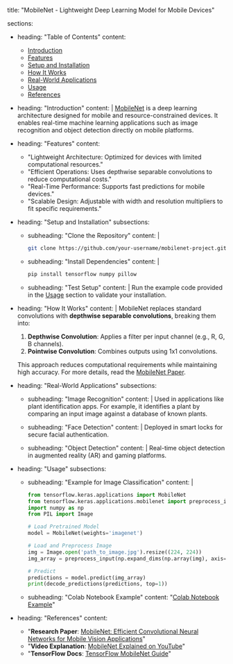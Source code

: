 title: "MobileNet - Lightweight Deep Learning Model for Mobile Devices"

sections:
  - heading: "Table of Contents"
    content:
      - [Introduction](#introduction)
      - [Features](#features)
      - [Setup and Installation](#setup-and-installation)
      - [How It Works](#how-it-works)
      - [Real-World Applications](#real-world-applications)
      - [Usage](#usage)
      - [References](#references)

  - heading: "Introduction"
    content: |
      [MobileNet](https://arxiv.org/abs/1704.04861) is a deep learning architecture designed for mobile and resource-constrained devices. It enables real-time machine learning applications such as image recognition and object detection directly on mobile platforms.

  - heading: "Features"
    content:
      - "Lightweight Architecture: Optimized for devices with limited computational resources."
      - "Efficient Operations: Uses depthwise separable convolutions to reduce computational costs."
      - "Real-Time Performance: Supports fast predictions for mobile devices."
      - "Scalable Design: Adjustable with width and resolution multipliers to fit specific requirements."

  - heading: "Setup and Installation"
    subsections:
      - subheading: "Clone the Repository"
        content: |
          ```bash
          git clone https://github.com/your-username/mobilenet-project.git
          ```

      - subheading: "Install Dependencies"
        content: |
          ```bash
          pip install tensorflow numpy pillow
          ```

      - subheading: "Test Setup"
        content: |
          Run the example code provided in the [Usage](#usage) section to validate your installation.

  - heading: "How It Works"
    content: |
      MobileNet replaces standard convolutions with **depthwise separable convolutions**, breaking them into:
      1. **Depthwise Convolution**: Applies a filter per input channel (e.g., R, G, B channels).
      2. **Pointwise Convolution**: Combines outputs using 1x1 convolutions.

      This approach reduces computational requirements while maintaining high accuracy. For more details, read the [MobileNet Paper](https://arxiv.org/abs/1704.04861).

  - heading: "Real-World Applications"
    subsections:
      - subheading: "Image Recognition"
        content: |
          Used in applications like plant identification apps. For example, it identifies a plant by comparing an input image against a database of known plants.

      - subheading: "Face Detection"
        content: |
          Deployed in smart locks for secure facial authentication.

      - subheading: "Object Detection"
        content: |
          Real-time object detection in augmented reality (AR) and gaming platforms.

  - heading: "Usage"
    subsections:
      - subheading: "Example for Image Classification"
        content: |
          ```python
          from tensorflow.keras.applications import MobileNet
          from tensorflow.keras.applications.mobilenet import preprocess_input, decode_predictions
          import numpy as np
          from PIL import Image

          # Load Pretrained Model
          model = MobileNet(weights='imagenet')

          # Load and Preprocess Image
          img = Image.open('path_to_image.jpg').resize((224, 224))
          img_array = preprocess_input(np.expand_dims(np.array(img), axis=0))

          # Predict
          predictions = model.predict(img_array)
          print(decode_predictions(predictions, top=1))
          ```

      - subheading: "Colab Notebook Example"
        content: "[Colab Notebook Example](https://colab.research.google.com/drive/your-colab-link)"

  - heading: "References"
    content:
      - "**Research Paper**: [MobileNet: Efficient Convolutional Neural Networks for Mobile Vision Applications](https://arxiv.org/abs/1704.04861)"
      - "**Video Explanation**: [MobileNet Explained on YouTube](https://youtu.be/96q1wKG9Xcw)"
      - "**TensorFlow Docs**: [TensorFlow MobileNet Guide](https://www.tensorflow.org/lite/models/convert)"
